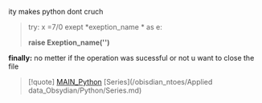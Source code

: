 ity makes python dont cruch 

>try:
>x =7/0
>exept *exeption_name * as e:
>
>**raise Exeption_name('')**


**finally:**
no metter if the operation was sucessful or not u want to close the file  
>[!quote] [MAIN_Python](/obisdian_ntoes/notes_obsidian/ZPythonref/MAIN_Python.md) [Series](/obisdian_ntoes/Applied data_Obsydian/Python/Series.md)